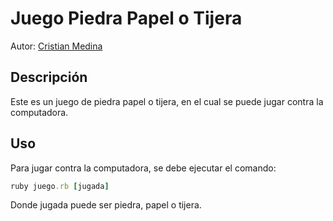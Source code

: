 # Juego Piedra Papel o Tijera

Autor: [Cristian Medina](https://github.com/medinacristian)

## Descripción

Este es un juego de piedra papel o tijera, en el cual se puede jugar contra la computadora.

## Uso

Para jugar contra la computadora, se debe ejecutar el comando:

```ruby
ruby juego.rb [jugada]
```

Donde jugada puede ser piedra, papel o tijera.
